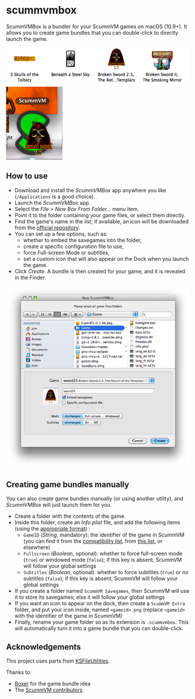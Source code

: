 # scummvmbox

ScummVMBox is a bundler for your ScummVM games on macOS (10.9+).
It allows you to create game bundles that you can double-click to directly launch the game.

![ScummVMBox bundles with their icons](readme/bundles.png)
![Once the game is launched, ScummVM displays the icon of your game in the Dock](readme/dock.png)

## How to use

 - Download and install the _ScummVMBox_ app anywhere you like (`/Applications` is a good choice).
 - Launch the _ScummVMBox_ app.
 - Select the _File > New Box From Folder…_ menu item.
 - Point it to the folder containing your game files, or select them directly.
 - Find the game's name in the list; if available, an icon will be downloaded from the [official repository](https://github.com/scummvm/scummvm-icons).
 - You can set up a few options, such as:
   - whether to embed the savegames into the folder,
   - create a specific configuration file to use, 
   - force Full-screen Mode or subtitles,
   - set a custom icon that will also appear on the Dock when you launch the game.
 - Click _Create_. A bundle is then created for your game, and it is revealed in the Finder.

![The New Box From Folder window](readme/newbox.png)

## Creating game bundles manually

You can also create game bundles manually (or using another utility), and _ScummVMBox_ will just launch them for you.

 - Create a folder with the contents of the game.
 - Inside this folder, create an _Info.plist_ file, and add the following items (using the [appropriate format](https://en.wikipedia.org/wiki/Property_list)) :
   - `GameID` (_String_, mandatory): the identifier of the game in ScummVM (you can find it from the [compatibility list](https://www.scummvm.org/compatibility), from [this list](https://github.com/scummvm/scummvm-icons/blob/master/default/games.xml), or elsewhere)
   - `Fullscreen` (_Boolean_, optional): whether to force full-screen mode (`true`) or windowed mode (`false`); if this key is absent, ScummVM will follow your global settings
   - `Subtitles` (_Boolean_, optional): whether to force subtitles (`true`) or no subtitles (`false`); if this key is absent, ScummVM will follow your global settings
 - If you create a folder named `ScummVM Savegames`, then ScummVM will use it to store its savegames; else it will follow your global settings
 - If you want an icon to appear on the dock, then create a `ScummVM Extra` folder, and put your icon inside, named `<gameid>.png` (replace `<gameid>` with the identifier of the game in ScummVM)
 - Finally, rename your game folder so as its extension is `.scummvmbox`. This will automatically turn it into a game bundle that you can double-click.

## Acknowledgements

This project uses parts from [KSFileUtilities](https://github.com/karelia/KSFileUtilities).

Thanks to:
 - [Boxer](https://github.com/alunbestor/Boxer) for the game bundle idea
 - The [ScummVM contributors](https://www.scummvm.org/credits/)
